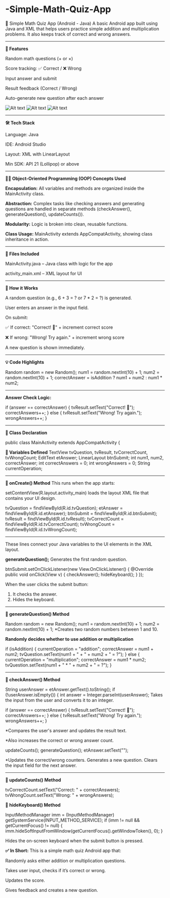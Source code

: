# -Simple-Math-Quiz-App

🧠 Simple Math Quiz App (Android - Java)
A basic Android app built using Java and XML that helps users practice simple addition and multiplication problems. It also keeps track of correct and wrong answers.

-----------------------------------------------------------------------


**📲 Features**

Random math questions (+ or ×)

Score tracking: ✅ Correct / ❌ Wrong

Input answer and submit

Result feedback (Correct / Wrong)

Auto-generate new question after each answer

![Alt text](1.jpeg)   ![Alt text](2.jpeg)    ![Alt text](3.jpeg)  

  



------------------------------------------------------------------

**🛠 Tech Stack**

Language: Java

IDE: Android Studio

Layout: XML with LinearLayout

Min SDK: API 21 (Lollipop) or above


-------------------------------------------------------------------------



**🧑‍💻 Object-Oriented Programming (OOP) Concepts Used**

**Encapsulation:** All variables and methods are organized inside the MainActivity class.

**Abstraction:** Complex tasks like checking answers and generating questions are handled in separate methods (checkAnswer(), generateQuestion(), updateCounts()).

**Modularity:** Logic is broken into clean, reusable functions.

**Class Usage:** MainActivity extends AppCompatActivity, showing class inheritance in action.




-----------------------------------------------------------------------------------------------------


**📁 Files Included**

MainActivity.java – Java class with logic for the app

activity_main.xml – XML layout for UI



-----------------------------------------------------------------------


**🔄 How it Works**

A random question (e.g., 6 + 3 = ? or 7 * 2 = ?) is generated.

User enters an answer in the input field.

On submit:

✅ If correct: "Correct! 🎉" + increment correct score

❌ If wrong: "Wrong! Try again." + increment wrong score

A new question is shown immediately.



-------------------------------------------------------------------------------



**💡 Code Highlights**

Random random = new Random();
num1 = random.nextInt(10) + 1;
num2 = random.nextInt(10) + 1;
correctAnswer = isAddition ? num1 + num2 : num1 * num2;

---------------------------------------------------------------------

**Answer Check Logic:**

if (answer == correctAnswer) {
    tvResult.setText("Correct! 🎉");
    correctAnswers++;
} else {
    tvResult.setText("Wrong! Try again.");
    wrongAnswers++;
}





--------------------------------------------------------------------------------

**🔹 Class Declaration**

public class MainActivity extends AppCompatActivity {


**🔹 Variables Defined**
TextView tvQuestion, tvResult, tvCorrectCount, tvWrongCount;
EditText etAnswer;
LinearLayout btnSubmit;
int num1, num2, correctAnswer;
int correctAnswers = 0;
int wrongAnswers = 0;
String currentOperation;

------------------------------------------
**🔹 onCreate() Method**
This runs when the app starts:

setContentView(R.layout.activity_main) loads the layout XML file that contains your UI design.

tvQuestion = findViewById(R.id.tvQuestion);
etAnswer = findViewById(R.id.etAnswer);
btnSubmit = findViewById(R.id.btnSubmit);
tvResult = findViewById(R.id.tvResult);
tvCorrectCount = findViewById(R.id.tvCorrectCount);
tvWrongCount = findViewById(R.id.tvWrongCount);

---------------------------------------------------------


These lines connect your Java variables to the UI elements in the XML layout.

**generateQuestion();**
Generates the first random question.

btnSubmit.setOnClickListener(new View.OnClickListener() {
    @Override
    public void onClick(View v) {
        checkAnswer();
        hideKeyboard();
    }
});


When the user clicks the submit button:

1. It checks the answer.
2. Hides the keyboard.

------------------------------------------------


**🔹 generateQuestion() Method**

Random random = new Random();
num1 = random.nextInt(10) + 1;
num2 = random.nextInt(10) + 1;
*Creates two random numbers between 1 and 10.


**Randomly decides whether to use addition or multiplication**

if (isAddition) {
    currentOperation = "addition";
    correctAnswer = num1 + num2;
    tvQuestion.setText(num1 + " + " + num2 + " = ?");
} else {
    currentOperation = "multiplication";
    correctAnswer = num1 * num2;
    tvQuestion.setText(num1 + " * " + num2 + " = ?");
}

-----------------------------------------------------------------------------

**🔹 checkAnswer() Method**

String userAnswer = etAnswer.getText().toString();
if (!userAnswer.isEmpty()) {
    int answer = Integer.parseInt(userAnswer);
Takes the input from the user and converts it to an integer.

if (answer == correctAnswer) {
    tvResult.setText("Correct! 🎉");
    correctAnswers++;
} else {
    tvResult.setText("Wrong! Try again.");
    wrongAnswers++;
}

*Compares the user's answer and updates the result text.

*Also increases the correct or wrong answer count.


updateCounts();
generateQuestion();
etAnswer.setText("");

*Updates the correct/wrong counters.
Generates a new question.
Clears the input field for the next answer.

-------------------------------------------------------------------------------------


**🔹 updateCounts() Method**

tvCorrectCount.setText("Correct: " + correctAnswers);
tvWrongCount.setText("Wrong: " + wrongAnswers);

**🔹 hideKeyboard() Method**

InputMethodManager imm = (InputMethodManager) getSystemService(INPUT_METHOD_SERVICE);
if (imm != null && getCurrentFocus() != null) {
    imm.hideSoftInputFromWindow(getCurrentFocus().getWindowToken(), 0);
}

Hides the on-screen keyboard when the submit button is pressed.


**✅ In Short:**
This is a simple math quiz Android app that:

Randomly asks either addition or multiplication questions.

Takes user input, checks if it’s correct or wrong.

Updates the score.

Gives feedback and creates a new question.







